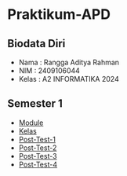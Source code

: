 # Praktikum-APD
## Biodata Diri
- Nama : Rangga Aditya Rahman
- NIM : 2409106044
- Kelas : A2 INFORMATIKA 2024
## Semester 1
- [Module](https://github.com/RxDnzMC/Praktikum-APD/tree/main/Module/Module%20Semester%201)
- [Kelas](https://github.com/RxDnzMC/Kelas-Praktikum-APD/tree/main)
- [Post-Test-1](https://github.com/RxDnzMC/Praktikum-APD/tree/main/Post%20Test/Post-Test-Semester-1/Post-Test-1)
- [Post-Test-2](https://github.com/RxDnzMC/Praktikum-APD/tree/main/Post%20Test/Post-Test-Semester-1/Post-Test-2)
- [Post-Test-3](https://github.com/RxDnzMC/Praktikum-APD/tree/main/Post%20Test/Post-Test-Semester-1/Post-Test-3)
- [Post-Test-4](https://github.com/RxDnzMC/Praktikum-APD/tree/main/Post%20Test/Post-Test-Semester-1/Post-Test-4)
